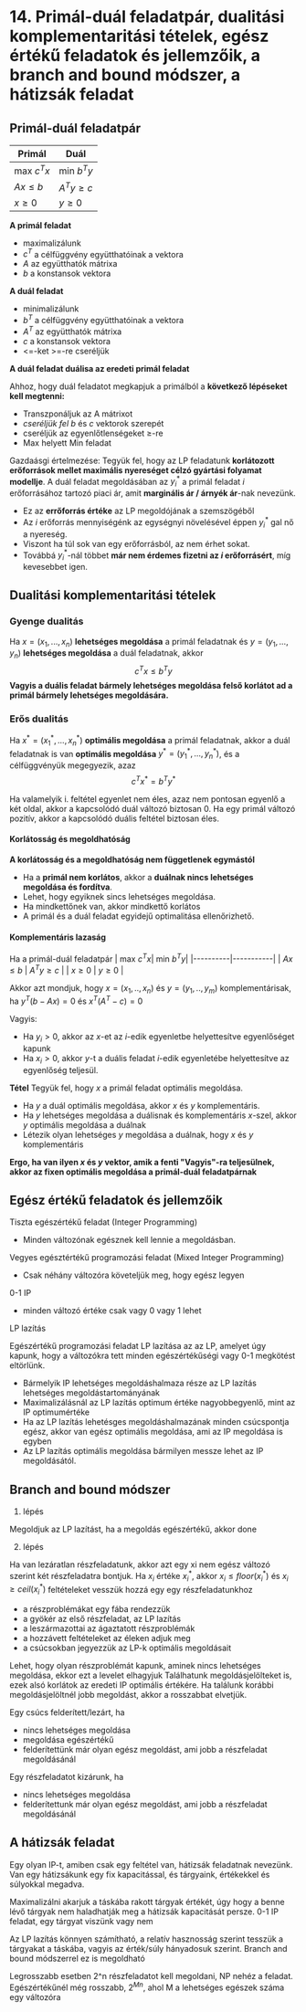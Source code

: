 
# 14. Primál-duál feladatpár, dualitási komplementaritási tételek, egész értékű feladatok és jellemzőik, a branch and bound módszer, a hátizsák feladat

## Primál-duál feladatpár



| Primál   | Duál      |
|----------|-----------|
| max $c^Tx$ | min $b^Ty$ |
| $Ax \le b$  | $A^Ty \ge c$ |
| $x \ge 0$    | $y \ge 0$      |

**A primál feladat**
- maximalizálunk
- $c^T$ a célfüggvény együtthatóinak a vektora
- $A$ az együtthatók mátrixa
- $b$ a konstansok vektora

**A duál feladat**
- minimalizálunk
- $b^T$ a célfüggvény együtthatóinak a vektora
- $A^T$ az együtthatók mátrixa
- $c$ a konstansok vektora
- <=-ket >=-re cseréljük

**A duál feladat duálisa az eredeti primál feladat**

Ahhoz, hogy duál feladatot megkapjuk a primálból a **következő lépéseket kell megtenni:**
- Transzponáljuk az A mátrixot
- *cseréljük fel* $b$ és $c$ vektorok szerepét
- cseréljük az egyenlőtlenségeket $\ge$-re
- Max helyett Min feladat

Gazdaásgi értelmezése: Tegyük fel, hogy az LP feladatunk **korlátozott erőforrások mellet maximális nyereséget célzó gyártási folyamat modellje**. 
A duál feladat megoldásában az $y_i^*$ a primál feladat $i$ erőforrásához tartozó piaci ár, amit **marginális ár / árnyék ár**-nak nevezünk.
- Ez az **errőforrás értéke** az LP megoldójának a szemszögéből
- Az $i$ erőforrás mennyiségénk az egységnyi növelésével éppen $y_i^*$ gal nő a nyereség.
- Viszont ha túl sok van egy erőforrásból, az nem érhet sokat.
- Továbbá $y_i^*$-nál többet **már nem érdemes fizetni az $i$ erőforrásért**, míg kevesebbet igen.


## Dualitási komplementaritási tételek

### Gyenge dualitás
Ha $x = (x_1,...,x_n)$ **lehetséges megoldása** a primál feladatnak és $y = (y_1,...,y_n)$ **lehetséges megoldása** a duál feladatnak, akkor 
$$c^Tx \le b^Ty$$
**Vagyis a duális feladat bármely lehetséges megoldása felső korlátot ad a primál bármely lehetséges megoldására.**


### Erős dualitás
Ha $x^* = (x_1^*,...,x_n^*)$ **optimális megoldása** a primál feladatnak, akkor a duál feladatnak is van **optimális megoldása** $y^* = (y_1^*,...,y_n^*)$, és a célfüggvényük megegyezik, azaz
$$c^Tx^* = b^Ty^*$$

Ha valamelyik i. feltétel egyenlet nem éles, azaz nem pontosan egyenlő a két oldal, akkor a kapcsolódó duál változó biztosan 0. Ha egy primál változó pozitív, akkor a kapcsolódó duális feltétel biztosan éles.

#### Korlátosság és megoldhatóság
**A korlátosság és a megoldhatóság nem függetlenek egymástól**

- Ha a **primál nem korlátos**, akkor a **duálnak nincs lehetséges megoldása és fordítva**.
- Lehet, hogy egyiknek sincs lehetséges megoldása.
- Ha mindkettőnek van, akkor mindkettő korlátos
- A primál és a duál feladat egyidejű optimalitása ellenőrizhető.

#### Komplementáris lazaság

Ha a primál-duál feladatpár
| max $c^Tx$| min $b^Ty$|
|----------|-----------|
| $Ax \le b$  | $A^Ty \ge c$ |
| $x \ge 0$    | $y \ge 0$      |

Akkor azt mondjuk, hogy $x = (x_1,..,x_n)$ és $y=(y_1,..,y_m)$ komplementárisak, ha $y^T(b-Ax) = 0$ és $x^T(A^T-c) = 0$

Vagyis: 
- Ha $y_i > 0$, akkor az $x$-et az $i$-edik egyenletbe helyettesítve egyenlőséget kapunk
- Ha $x_i >0$, akkor $y$-t a duális feladat $i$-edik egyenletébe helyettesítve az egyenlőség teljesül.

**Tétel**
Tegyük fel, hogy $x$ a primál feladat optimális megoldása.
- Ha $y$ a duál optimális megoldása, akkor $x$ és $y$ komplementáris.
- Ha $y$ lehetséges megoldása a duálisnak és komplementáris $x$-szel, akkor $y$ optimális megoldása a duálnak
- Létezik olyan lehetséges $y$ megoldása a duálnak, hogy $x$ és $y$ komplementáris

**Ergo, ha van ilyen $x$ és $y$ vektor, amik a fenti "Vagyis"-ra teljesülnek, akkor az fixen optimális megoldása a primál-duál feladatpárnak**
## Egész értékű feladatok és jellemzőik

Tiszta egészértékű feladat (Integer Programming)

- Minden változónak egésznek kell lennie a megoldásban.

Vegyes egésztértékű programozási feladat (Mixed Integer Programming)

- Csak néhány változóra követeljük meg, hogy egész legyen 

0-1 IP

- minden változó értéke csak vagy 0 vagy 1 lehet

LP lazítás

Egészértékű programozási feladat LP lazítása az az LP, amelyet úgy kapunk, hogy a változókra tett minden egészértékűségi vagy 0-1 megkötést eltörlünk.

- Bármelyik IP lehetséges megoldáshalmaza része az LP lazítás lehetséges megoldástartományának
- Maximalizálásnál az LP lazítás optimum értéke nagyobbegyenlő, mint az IP optimumértéke
- Ha az LP lazítás lehetésges megoldáshalmazának minden csúcspontja egész, akkor van egész optimális megoldása, ami az IP megoldása is egyben
- Az LP lazítás optimális megoldása bármilyen messze lehet az IP megoldásától.

## Branch and bound módszer

1. lépés

Megoldjuk az LP lazítást, ha a megoldás egészértékű, akkor done

2. lépés

Ha van lezáratlan részfeladatunk, akkor azt egy xi nem egész változó szerint két részfeladatra bontjuk.
Ha $x_i$ értéke $x_i^*$, akkor $x_i \le floor(x_i^*)$ és $x_i \ge ceil(x_i^*)$ feltételeket vesszük hozzá egy egy részfeladatunkhoz

- a részproblémákat egy fába rendezzük
- a gyökér az első részfeladat, az LP lazítás
- a leszármazottai az ágaztatott részproblémák
- a hozzávett feltételeket az éleken adjuk meg
- a csúcsokban jegyezzük az LP-k optimális megoldásait

Lehet, hogy olyan részproblémát kapunk, aminek nincs lehetséges megoldása, ekkor ezt a levelet elhagyjuk
Találhatunk megoldásjelölteket is, ezek alsó korlátok az eredeti IP optimális értékére.
Ha találunk korábbi megoldásjelöltnél jobb megoldást, akkor a rosszabbat elvetjük.

Egy csúcs felderített/lezárt, ha 

- nincs lehetséges megoldása
- megoldása egészértékű
- felderítettünk már olyan egész megoldást, ami jobb a részfeladat megoldásánál

Egy részfeladatot kizárunk, ha

- nincs lehetséges megoldása
- felderítettunk már olyan egész megoldást, ami jobb a részfeladat megoldásánál

## A hátizsák feladat

Egy olyan IP-t, amiben csak egy feltétel van, hátizsák feladatnak nevezünk.
Van egy hátizsákunk egy fix kapacitással, és tárgyaink, értékekkel és súlyokkal megadva.

Maximalizálni akarjuk a táskába rakott tárgyak értékét, úgy hogy a benne lévő tárgyak nem haladhatják meg a hátizsák kapacitását persze.
0-1 IP feladat, egy tárgyat viszünk vagy nem

Az LP lazítás könnyen számítható, a relatív hasznosság szerint tesszük a tárgyakat a táskába, vagyis az érték/súly hányadosuk szerint.
Branch and bound módszerrel ez is megoldható

Legrosszabb esetben 2^n részfeladatot kell megoldani, NP nehéz a feladat.
Egészértékűnél még rosszabb, $2^{Mn}$, ahol M a lehetséges egészek száma egy változóra
